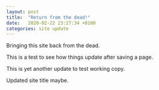 ```yaml
---
layout: post
title:  "Return from the dead!"
date:   2020-02-22 23:27:34 +0100
categories: site update
---
```

Bringing this site back from the dead.

This is a test to see how things update after saving a page.

This is yet another update to test working copy.

Updated site title maybe.

